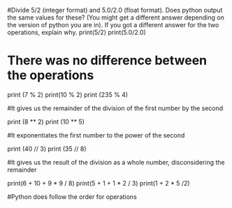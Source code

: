 #Divide 5/2 (integer format) and 5.0/2.0 (float format). Does python output the same values for these? (You might get a different answer depending on the version of python you are in). If you got a different answer for the two operations, explain why.
print(5/2)
print(5.0/2.0)
# There was no difference between the operations

print (7 % 2)
print(10 % 2)
print (235 % 4)

#It gives us the remainder of the division of the first number by the second

print (8 ** 2)
print (10 ** 5)

#It exponentiates the first number to the power of the second

print (40 // 3)
print (35 // 8)

#It gives us the result of the division as a whole number, disconsidering the remainder

print(6 + 10 + 9 * 9 / 8)
print(5 + 1 + 1 * 2 / 3)
print(1 + 2 * 5 /2)

#Python does follow the order for operations
